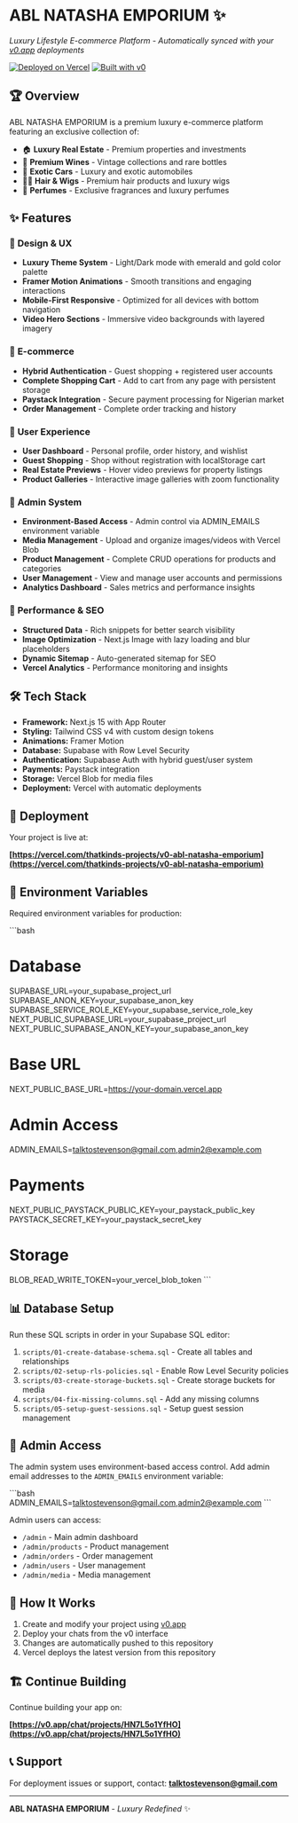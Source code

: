 # ABL NATASHA EMPORIUM ✨

*Luxury Lifestyle E-commerce Platform - Automatically synced with your [v0.app](https://v0.app) deployments*

[![Deployed on Vercel](https://img.shields.io/badge/Deployed%20on-Vercel-black?style=for-the-badge&logo=vercel)](https://vercel.com/thatkinds-projects/v0-abl-natasha-emporium)
[![Built with v0](https://img.shields.io/badge/Built%20with-v0.app-black?style=for-the-badge)](https://v0.app/chat/projects/HN7L5o1YfHO)

## 🏆 Overview

ABL NATASHA EMPORIUM is a premium luxury e-commerce platform featuring an exclusive collection of:

- 🏠 **Luxury Real Estate** - Premium properties and investments
- 🍷 **Premium Wines** - Vintage collections and rare bottles
- 🚗 **Exotic Cars** - Luxury and exotic automobiles
- 💇‍♀️ **Hair & Wigs** - Premium hair products and luxury wigs
- 🌸 **Perfumes** - Exclusive fragrances and luxury perfumes

## ✨ Features

### 🎨 **Design & UX**
- **Luxury Theme System** - Light/Dark mode with emerald and gold color palette
- **Framer Motion Animations** - Smooth transitions and engaging interactions
- **Mobile-First Responsive** - Optimized for all devices with bottom navigation
- **Video Hero Sections** - Immersive video backgrounds with layered imagery

### 🛒 **E-commerce**
- **Hybrid Authentication** - Guest shopping + registered user accounts
- **Complete Shopping Cart** - Add to cart from any page with persistent storage
- **Paystack Integration** - Secure payment processing for Nigerian market
- **Order Management** - Complete order tracking and history

### 👤 **User Experience**
- **User Dashboard** - Personal profile, order history, and wishlist
- **Guest Shopping** - Shop without registration with localStorage cart
- **Real Estate Previews** - Hover video previews for property listings
- **Product Galleries** - Interactive image galleries with zoom functionality

### 👑 **Admin System**
- **Environment-Based Access** - Admin control via ADMIN_EMAILS environment variable
- **Media Management** - Upload and organize images/videos with Vercel Blob
- **Product Management** - Complete CRUD operations for products and categories
- **User Management** - View and manage user accounts and permissions
- **Analytics Dashboard** - Sales metrics and performance insights

### 🚀 **Performance & SEO**
- **Structured Data** - Rich snippets for better search visibility
- **Image Optimization** - Next.js Image with lazy loading and blur placeholders
- **Dynamic Sitemap** - Auto-generated sitemap for SEO
- **Vercel Analytics** - Performance monitoring and insights

## 🛠️ Tech Stack

- **Framework:** Next.js 15 with App Router
- **Styling:** Tailwind CSS v4 with custom design tokens
- **Animations:** Framer Motion
- **Database:** Supabase with Row Level Security
- **Authentication:** Supabase Auth with hybrid guest/user system
- **Payments:** Paystack integration
- **Storage:** Vercel Blob for media files
- **Deployment:** Vercel with automatic deployments

## 🚀 Deployment

Your project is live at:

**[https://vercel.com/thatkinds-projects/v0-abl-natasha-emporium](https://vercel.com/thatkinds-projects/v0-abl-natasha-emporium)**

## 🔧 Environment Variables

Required environment variables for production:

\`\`\`bash
# Database
SUPABASE_URL=your_supabase_project_url
SUPABASE_ANON_KEY=your_supabase_anon_key
SUPABASE_SERVICE_ROLE_KEY=your_supabase_service_role_key
NEXT_PUBLIC_SUPABASE_URL=your_supabase_project_url
NEXT_PUBLIC_SUPABASE_ANON_KEY=your_supabase_anon_key

# Base URL
NEXT_PUBLIC_BASE_URL=https://your-domain.vercel.app

# Admin Access
ADMIN_EMAILS=talktostevenson@gmail.com,admin2@example.com

# Payments
NEXT_PUBLIC_PAYSTACK_PUBLIC_KEY=your_paystack_public_key
PAYSTACK_SECRET_KEY=your_paystack_secret_key

# Storage
BLOB_READ_WRITE_TOKEN=your_vercel_blob_token
\`\`\`

## 📊 Database Setup

Run these SQL scripts in order in your Supabase SQL editor:

1. `scripts/01-create-database-schema.sql` - Create all tables and relationships
2. `scripts/02-setup-rls-policies.sql` - Enable Row Level Security policies
3. `scripts/03-create-storage-buckets.sql` - Create storage buckets for media
4. `scripts/04-fix-missing-columns.sql` - Add any missing columns
5. `scripts/05-setup-guest-sessions.sql` - Setup guest session management

## 🎯 Admin Access

The admin system uses environment-based access control. Add admin email addresses to the `ADMIN_EMAILS` environment variable:

\`\`\`bash
ADMIN_EMAILS=talktostevenson@gmail.com,admin2@example.com
\`\`\`

Admin users can access:
- `/admin` - Main admin dashboard
- `/admin/products` - Product management
- `/admin/orders` - Order management
- `/admin/users` - User management
- `/admin/media` - Media management

## 🔄 How It Works

1. Create and modify your project using [v0.app](https://v0.app)
2. Deploy your chats from the v0 interface
3. Changes are automatically pushed to this repository
4. Vercel deploys the latest version from this repository

## 🏗️ Continue Building

Continue building your app on:

**[https://v0.app/chat/projects/HN7L5o1YfHO](https://v0.app/chat/projects/HN7L5o1YfHO)**

## 📞 Support

For deployment issues or support, contact: **talktostevenson@gmail.com**

---

**ABL NATASHA EMPORIUM** - *Luxury Redefined* ✨
